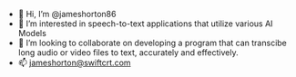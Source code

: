 - 👋 Hi, I’m @jameshorton86
- 👀 I’m interested in speech-to-text applications that utilize various AI Models
- 💞️ I’m looking to collaborate on developing a program that can transcibe long audio or video files to text, accurately and effectively.
- 📫 jameshorton@swiftcrt.com

<!---
jameshorton86/jameshorton86 is a ✨ special ✨ repository because its `README.md` (this file) appears on your GitHub profile.
You can click the Preview link to take a look at your changes.
--->
